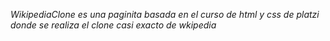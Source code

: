 *WikipediaClone es una paginita basada en el curso de html y css de platzi donde se realiza el clone casi exacto de wkipedia*
